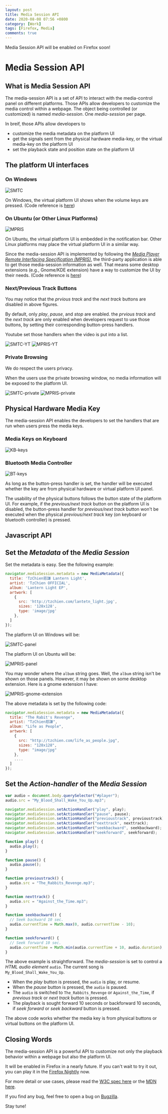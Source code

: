```yaml
---
layout: post
title: Media Session API
date: 2020-08-08 07:56 +0800
category: [Work]
tags: [Firefox, Media]
comments: true
---
```


Media Session API will be enabled on Firefox soon!

<!--read more-->

# Media Session API

## What is Media Session API

The media-session API is a set of API to interact with the media-control panel on different platforms.
Those APIs allow developers to customize the media control within a webpage.
The object being controlled (or customized) is named *media-session*.
One *media-session* per page.

In breif, those APIs allow developers to

- customize the media metadata on the platform UI
- get the signals sent from the physical hardware media-key, or the virtual media-key on the platform UI
- set the playback state and position state on the platform UI

## The platform UI interfaces

### On Windows

![SMTC][SMTC]

On Windows, the virtual platform UI shows when the volume keys are pressed.
(Code reference is [here](https://github.com/mozilla/gecko-dev/blob/bf8688ff888668027347f1c225cdcdd79ab8dca4/widget/windows/WindowsSMTCProvider.cpp))

### On Ubuntu (or Other Linux Platforms)

![MPRIS][MPRIS]

On Ubuntu, the virtual platform UI is embedded in the notification bar.
Other Linux platforms may place the virtual platform UI in a similar way.

Since the media-session API is implemented by following the
[*Media Player Remote Interfacing Specification (MPRIS)*][MPRIS-spec],
the third-party application is able to get those media-session information as well.
That means some desktop extensions (e.g., Gnome/KDE extension)
have a way to customize the UI by their needs.
(Code reference is [here](https://github.com/mozilla/gecko-dev/blob/bf8688ff888668027347f1c225cdcdd79ab8dca4/widget/gtk/MPRISServiceHandler.cpp))

### Next/Previous Track Buttons

You may notice that the *prvious track* and the *next track* buttons are disabled in above figures.

By default, only *play*, *pause*, and *stop* are enabled.
the *prvious track* and the *next track* are only enabled
when developers request to use those buttons,
by setting their corresponding button-press handlers.

Youtube set those handlers when the video is put into a list.

![SMTC-YT][SMTC-YT]
![MPRIS-YT][MPRIS-YT]

### Private Browsing

We do respect the users privacy.

When the users use the private browsing window,
no media information will be exposed to the platform UI.

![SMTC-private][SMTC-private]
![MPRIS-private][MPRIS-private]

## Physical Hardware Media Key

The media-session API enables the developers to set the handlers
that are run when users press the media keys.

### Media Keys on Keyboard

![KB-keys][KB-keys]

### Bluetooth Media Controller

![BT-keys][BT-keys]

As long as the button-press handler is set, the handler will be executed
whether the key are from physical hardware or virtual platform UI panel.

The usability of the physical buttons follows the button state of the platform UI.
For example, if the *previous/next track* button on the platform UI is disabled,
the button-press handler for *previous/next track* button won't be executed
when the physical *previous/next track* key (on keyboard or bluetooth controller) is pressed.

## Javascript API

## Set the *Metadata* of the *Media Session*

Set the metadata is easy. See the following example:

```javascript
navigator.mediaSession.metadata = new MediaMetadata({
  title: 'TzChien慈謙 Lantern Light',
  artist: 'TzChien OFFICIAL',
  album: 'Lantern Light EP',
  artwork: [
    {
      src: 'http://tzchien.com/lantetn_light.jpg',
      sizes: '128x128',
      type: 'image/jpg'
    },
  ]
});
```

The platform UI on Windows will be:

![SMTC-panel][SMTC-panel]

The platform UI on Ubuntu will be:

![MPRIS-panel][MPRIS-panel]

You may wonder where the `album` string goes.
Well, the `album` string isn't be shown on those panels.
However, it may be shown on some desktop extension.
Here is a gnome extension I have:

![MPRIS-gnome-extension][MPRIS-gnome-extension]

The above metadata is set by the following code:

```javascript
navigator.mediaSession.metadata = new MediaMetadata({
  title: "The Rabit's Revenge",
  artist: "TzChien慈謙",
  album: "Life as People",
  artwork: [
    {
      src: "http://tzchien.com/life_as_people.jpg",
      sizes: "128x128",
      type: "image/jpg"
    },
    ....
  ]
});
```

## Set the *Action-handler* of the *Media Session*

```javascript
var audio = document.body.querySelector("#player");
audio.src = "My_Blood_Shall_Wake_You_Up.mp3";

navigator.mediaSession.setActionHandler("play", play);
navigator.mediaSession.setActionHandler("pause", pause);
navigator.mediaSession.setActionHandler("previoustrack", previoustrack);
navigator.mediaSession.setActionHandler("nexttrack", nexttrack);
navigator.mediaSession.setActionHandler("seekbackward", seekbackward);
navigator.mediaSession.setActionHandler("seekforward", seekforward);

function play() {
  audio.play();
}

function pause() {
  audio.pause();
}

function previoustrack() {
  audio.src = "The_Rabbits_Revenge.mp3";
}

function nexttrack() {
  audio.src = "Against_the_Time.mp3";
}

function seekbackward() {
  // Seek backward 10 sec.
  audio.currentTime = Math.max(0, audio.currentTime - 10);
}

function seekforward() {
  // Seek forward 10 sec.
  audio.currentTime = Math.min(audio.currentTime + 10, audio.duration);
}
```

The above example is straightforward.
The *media-session* is set to control a *HTML audio element* `audio`.
The current song is `My_Blood_Shall_Wake_You_Up`.

- When the *play* button is pressed, the `audio` is play, or resume.
- When the *pause* button is pressed, the `audio` is paused.
- The `audio` is switched to `The_Rabbits_Revenge` or `Against_the_Time`,
if *previous track* or *next track* button is pressed.
- The playback is sought forward 10 seconds or backforward 10 seconds,
if *seek forward* or *seek backward* button is pressed.

The above code works whether the media key is from physical buttons or virtual buttons on the platform UI.

## Closing Words

The media-session API is a powerful API to customize
not only the playback behavior within a webpage but also the platform UI.

It will be enabled in Firefox in a nearly future.
If you can't wait to try it out, you can play it in the [Firefox Nightly][nightly] now.

For more detail or use cases,
please read the [W3C spec here][w3c-mediasession] or the [MDN here][mdn-mediasession].

If you find any bug, feel free to open a bug on [Bugzilla][BMO].

Stay tune!

[SMTC]: ../images/posts/mediasession/SMTC.PNG "SMTC on Windows"
[MPRIS]: ../images/posts/mediasession/MPRIS.png "MPRIS on Ubuntu"

[SMTC-YT]: ../images/posts/mediasession/SMTC-YT-queue.PNG "Youtube list on Windows"
[MPRIS-YT]: ../images/posts/mediasession/MPRIS-YT-queue.png "Youtube list on Ubuntu"

[SMTC-private]: ../images/posts/mediasession/SMTC-private.PNG "Private browsing on Windows"
[MPRIS-private]: ../images/posts/mediasession/MPRIS-private.png "Private browsing on Ubuntu"

[SMTC-panel]: ../images/posts/mediasession/SMTC-panel.PNG
[MPRIS-panel]: ../images/posts/mediasession/MPRIS-panal.png
[MPRIS-gnome-extension]: ../images/posts/mediasession/MPRIS-gnome-extension.png

[BT-keys]: ../images/posts/mediasession/bt-media-controller.png
[KB-keys]: ../images/posts/mediasession/media-keys-on-keyboard.png

[MPRIS-spec]: https://www.freedesktop.org/wiki/Specifications/mpris-spec/

[w3c-mediasession]: https://w3c.github.io/mediasession/
[mdn-mediasession]: https://developer.mozilla.org/en-US/docs/Web/API/Media_Session_API

[BMO]: https://bugzilla.mozilla.org/home
[nightly]: https://www.mozilla.org/en-US/firefox/channel/desktop/#nightly
